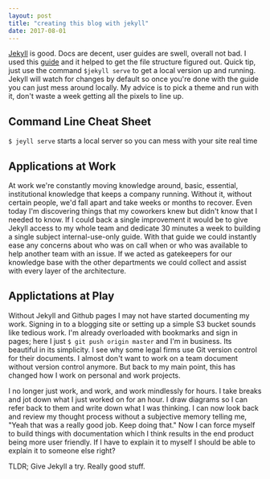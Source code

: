 ```yaml
---
layout: post
title: "creating this blog with jekyll"
date: 2017-08-01
---
```



[Jekyll](http://jekyllrb.com) is good.  Docs are decent, user guides are swell, overall not bad.  I used this [guide](http://jmcglone.com/guides/github-pages/) and it helped to get the file structure figured out.  Quick tip, just use the command `$jekyll serve` to get a local version up and running.  Jekyll will watch for changes by default so once you're done with the guide you can just mess around locally.  My advice is to pick a theme and run with it, don't waste a week getting all the pixels to line up.

## Command Line Cheat Sheet ##
`$ jeyll serve` starts a local server so you can mess with your site real time

## Applications at Work ##
At work we're constantly moving knowledge around, basic, essential, institutional knowledge that keeps a company running.  Without it, without certain people, we'd fall apart and take weeks or months to recover.  Even today I'm discovering things that my coworkers knew but didn't know that I needed to know.  If I could back a single improvement it would be to give Jekyll access to my whole team and dedicate 30 minutes a week to building a single subject internal-use-only guide.  With that guide we could instantly ease any concerns about who was on call when or who was available to help another team with an issue.  If we acted as gatekeepers for our knowledge base with the other departments we could collect and assist with every layer of the architecture.

## Applictations at Play ##
Without Jekyll and Github pages I may not have started documenting my work.  Signing in to a blogging site or setting up a simple S3 bucket sounds like tedious work.  I'm already overloaded with bookmarks and sign in pages; here I just `$ git push origin master` and I'm in business.  Its beautiful in its simplicity.  I see why some legal firms use Git version control for their documents.  I almost don't want to work on a team document without version control anymore.  But back to my main point, this has changed how I work on personal and work projects.

I no longer just work, and work, and work mindlessly for hours.  I take breaks and jot down what I just worked on for an hour.  I draw diagrams so I can refer back to them and write down what I was thinking.  I can now look back and review my thought process without a subjective memory telling me, "Yeah that was a really good job.  Keep doing that."  Now I can force myself to build things with documentation which I think results in the end product being more user friendly.  If I have to explain it to myself I should be able to explain it to someone else right?  

TLDR; Give Jekyll a try.  Really good stuff.


